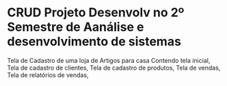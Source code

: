 # CRUD Projeto Desenvolv no 2º Semestre de Aanálise e desenvolvimento de sistemas
Tela de Cadastro de uma loja de Artigos para casa
Contendo tela inicial,
Tela de cadastro de clientes,
Tela de cadastro de produtos,
Tela de vendas,
Tela de relatórios de vendas,
